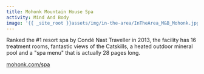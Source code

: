 ```yaml
---
title: Mohonk Mountain House Spa
activity: Mind And Body
image: '{{ _site_root }}assets/img/in-the-area/InTheArea_M&B_Mohonk.jpg'
---
```

<p>Ranked the&nbsp;#1 resort spa by Condé Nast Traveller in 2013, the facility has 16 treatment rooms, fantastic views of the Catskills,&nbsp;a heated outdoor mineral pool and a "spa menu" that is actually&nbsp;28 pages long.&nbsp;</p><p><a href="http://www.mohonk.com/spa" target="_blank">mohonk.com/spa</a></p>
